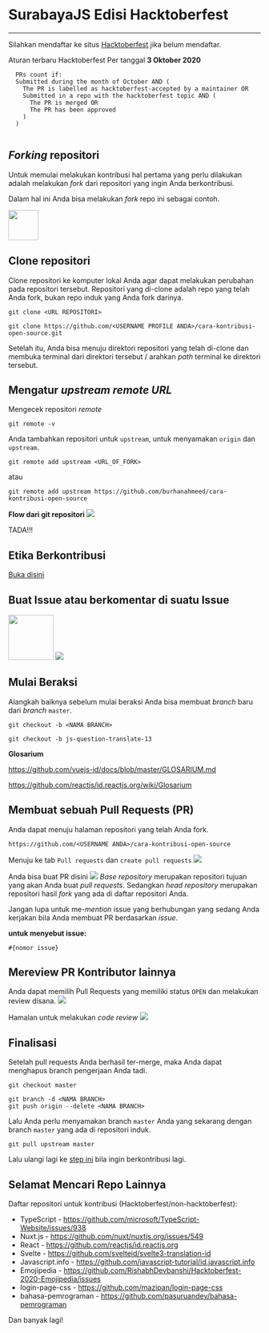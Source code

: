 # SurabayaJS Edisi Hacktoberfest
---

Silahkan mendaftar ke situs [Hacktoberfest](https://hacktoberfest.digitalocean.com) jika belum mendaftar.

Aturan terbaru Hacktoberfest Per tanggal __3 Oktober 2020__

```
  PRs count if:
  Submitted during the month of October AND (
    The PR is labelled as hacktoberfest-accepted by a maintainer OR
    Submitted in a repo with the hacktoberfest topic AND (
      The PR is merged OR
      The PR has been approved
    )
  ) 
 
```

## _Forking_ repositori
Untuk memulai melakukan kontribusi hal pertama yang perlu dilakukan adalah melakukan _fork_ dari repositori yang ingin Anda berkontribusi.

Dalam hal ini Anda bisa melakukan _fork_ repo ini sebagai contoh.

<img height="60" src="./aset/fork.png"> 

## Clone repositori
Clone repositori ke komputer lokal Anda agar dapat melakukan perubahan pada repositori tersebut. Repositori yang di-clone adalah repo yang telah Anda fork, bukan repo induk yang Anda fork darinya.

```
git clone <URL REPOSITORI>
```

```
git clone https://github.com/<USERNAME PROFILE ANDA>/cara-kontribusi-open-source.git
```
Setelah itu, Anda bisa menuju direktori repositori yang telah di-clone dan membuka terminal dari direktori tersebut / arahkan _path_ terminal ke direktori tersebut.

## Mengatur _upstream remote URL_ 

Mengecek repositori _remote_
```
git remote -v
```

Anda tambahkan repositori untuk `upstream`, untuk menyamakan `origin` dan `upstream`.
```
git remote add upstream <URL_OF_FORK>
```
atau 
```
git remote add upstream https://github.com/burhanahmeed/cara-kontribusi-open-source
```

__Flow dari git repositori__
<img src="./aset/flow.png">

TADA!!!


## Etika Berkontribusi
[Buka disini](https://speakerdeck.com/burhanahmeed/berkontribusi-ke-open-source)

## Buat Issue atau berkomentar di suatu Issue
<img height="90" src="./aset/cari-issue.png"> 
<img src="./aset/komentar-issue.png">

## Mulai Beraksi
Alangkah baiknya sebelum mulai beraksi Anda bisa membuat _branch_ baru dari _branch_ `master`.

```
git checkout -b <NAMA BRANCH>
```
```
git checkout -b js-question-translate-13
```

__Glosarium__

https://github.com/vuejs-id/docs/blob/master/GLOSARIUM.md

https://github.com/reactjs/id.reactjs.org/wiki/Glosarium


## Membuat sebuah Pull Requests (PR)
Anda dapat menuju halaman repositori yang telah Anda fork.
```
https://github.com/<USERNAME ANDA>/cara-kontribusi-open-source
```

Menuju ke tab `Pull requests` dan `create pull requests`
<img src="./aset/tombol-PR.png">

Anda bisa buat PR disini
<img src="./aset/do-pr.png">
_Base repository_ merupakan repositori tujuan yang akan Anda buat _pull requests_. Sedangkan _head repository_ merupakan repositori hasil _fork_ yang ada di daftar repositori Anda.

Jangan lupa untuk me-_mention_ issue yang berhubungan yang sedang Anda kerjakan bila Anda membuat PR berdasarkan _issue_.

__untuk menyebut issue:__
```
#{nomor issue}
```

## Mereview PR Kontributor lainnya

Anda dapat memilih Pull Requests yang memiliki status `OPEN` dan melakukan review disana.
<img src="./aset/open-pr.png">

Hamalan untuk melakukan _code review_
<img src="./aset/contoh-review.png">

## Finalisasi

Setelah pull requests Anda berhasil ter-merge, maka Anda dapat menghapus branch pengerjaan Anda tadi.

```
git checkout master
```
```
git branch -d <NAMA BRANCH>
git push origin --delete <NAMA BRANCH>
```
Lalu Anda perlu menyamakan branch `master` Anda yang sekarang dengan branch `master` yang ada di repositori induk.

```
git pull upstream master
```

Lalu ulangi lagi ke [step ini](#buat-issue-atau-berkomentar-di-suatu-Issue) bila ingin berkontribusi lagi.

## Selamat Mencari Repo Lainnya

Daftar repositori untuk kontribusi (Hacktoberfest/non-hacktoberfest):
- TypeScript - https://github.com/microsoft/TypeScript-Website/issues/938
- Nuxt.js - https://github.com/nuxt/nuxtjs.org/issues/549
- React - https://github.com/reactjs/id.reactjs.org
- Svelte - https://github.com/svelteid/svelte3-translation-id
- Javascript.info - https://github.com/javascript-tutorial/id.javascript.info
- Emojipedia - https://github.com/RishabhDevbanshi/Hacktoberfest-2020-Emojipedia/issues
- login-page-css - https://github.com/mazipan/login-page-css
- bahasa-pemrograman - https://github.com/pasuruandev/bahasa-pemrograman

Dan banyak lagi!
